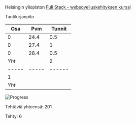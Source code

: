 Helsingin yliopiston [Full Stack - websovelluskehityksen kurssi](https://fullstackopen.com/)

Tuntikirjanpito

| Osa   | Pvm   | Tunnit |
| ---   | ---   | ------ |
| 0     | 24.4  | 0.5    |
| 0     | 27.4  | 1      |
| 0     | 28.4  | 0.5    |
| *Yht* |       | 2      |
| ----- | ----- | ------ |
| 1     |       |        |
| *Yht* |       |        |


![Progress](https://progress-bar.dev/3/)

Tehtäviä yhteensä: 201

Tehty: 6


